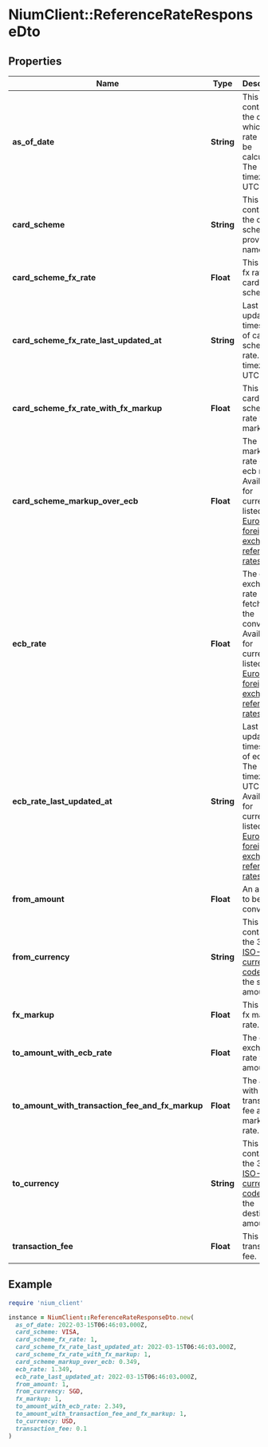 # NiumClient::ReferenceRateResponseDto

## Properties

| Name | Type | Description | Notes |
| ---- | ---- | ----------- | ----- |
| **as_of_date** | **String** | This field contains the date on which fx rate has to be calculated. The timezone is UTC +00. | [optional] |
| **card_scheme** | **String** | This field contains the card scheme provider name. | [optional] |
| **card_scheme_fx_rate** | **Float** | This is the fx rate from cards scheme. | [optional] |
| **card_scheme_fx_rate_last_updated_at** | **String** | Last updated timestamp of card scheme fx rate. The timezone is UTC +00. | [optional] |
| **card_scheme_fx_rate_with_fx_markup** | **Float** | This is the cards scheme fx rate with fx markup. | [optional] |
| **card_scheme_markup_over_ecb** | **Float** | The markup rate over ecb rate. Available for currencies listed in [Euro foreign exchange reference rates](https://www.ecb.europa.eu/stats/policy_and_exchange_rates/euro_reference_exchange_rates/html/index.en.html) | [optional] |
| **ecb_rate** | **Float** | The ecb exchange rate fetched for the conversion. Available for currencies listed in [Euro foreign exchange reference rates](https://www.ecb.europa.eu/stats/policy_and_exchange_rates/euro_reference_exchange_rates/html/index.en.html) | [optional] |
| **ecb_rate_last_updated_at** | **String** | Last updated timestamp of ecb rate. The timezone is UTC +00. Available for currencies listed in [Euro foreign exchange reference rates](https://www.ecb.europa.eu/stats/policy_and_exchange_rates/euro_reference_exchange_rates/html/index.en.html) | [optional] |
| **from_amount** | **Float** | An amount to be converted. | [optional] |
| **from_currency** | **String** | This field contains the 3-letter [ISO-4217 currency code](https://www.iso.org/iso-4217-currency-codes.html) for the source amount. | [optional] |
| **fx_markup** | **Float** | This is the fx markup rate. | [optional][default to 0] |
| **to_amount_with_ecb_rate** | **Float** | The ecb exchange rate with to amount. | [optional] |
| **to_amount_with_transaction_fee_and_fx_markup** | **Float** | The amount with transaction fee and fx markup rate. | [optional] |
| **to_currency** | **String** | This field contains the 3-letter [ISO-4217 currency code](https://www.iso.org/iso-4217-currency-codes.html) for the destination amount. | [optional] |
| **transaction_fee** | **Float** | This is the transaction fee. | [optional] |

## Example

```ruby
require 'nium_client'

instance = NiumClient::ReferenceRateResponseDto.new(
  as_of_date: 2022-03-15T06:46:03.000Z,
  card_scheme: VISA,
  card_scheme_fx_rate: 1,
  card_scheme_fx_rate_last_updated_at: 2022-03-15T06:46:03.000Z,
  card_scheme_fx_rate_with_fx_markup: 1,
  card_scheme_markup_over_ecb: 0.349,
  ecb_rate: 1.349,
  ecb_rate_last_updated_at: 2022-03-15T06:46:03.000Z,
  from_amount: 1,
  from_currency: SGD,
  fx_markup: 1,
  to_amount_with_ecb_rate: 2.349,
  to_amount_with_transaction_fee_and_fx_markup: 1,
  to_currency: USD,
  transaction_fee: 0.1
)
```

